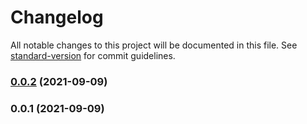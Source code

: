 # Changelog

All notable changes to this project will be documented in this file. See [standard-version](https://github.com/conventional-changelog/standard-version) for commit guidelines.

### [0.0.2](https://ngit.fosung.com/fosung-framework/front/fosung-electron-template/compare/v0.0.1...v0.0.2) (2021-09-09)

### 0.0.1 (2021-09-09)
